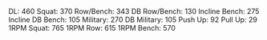 DL: 460
 Squat: 370
 Row/Bench: 343
 DB Row/Bench: 130
 Incline Bench: 275
 Incline DB Bench: 105
 Military: 270
 DB Military: 105
 Push Up: 92
 Pull Up: 29
 1RPM Squat: 765
 1RPM Row: 615
 1RPM Bench: 570
